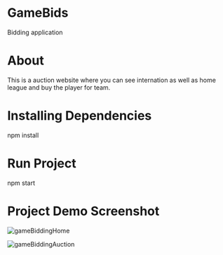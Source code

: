 # GameBids

Bidding application

# About
This is a auction website where you can see internation as well as home league and buy the player for team.

# Installing Dependencies 
npm install

# Run Project
npm start

# Project Demo Screenshot

![gameBiddingHome](https://user-images.githubusercontent.com/82098476/188358609-d6bdc6d6-b5e6-4728-9fe2-d1ae8861e0eb.png)

![gameBiddingAuction](https://user-images.githubusercontent.com/82098476/188358915-9bea3034-35bf-4222-9eb4-c52b48800f91.png)
